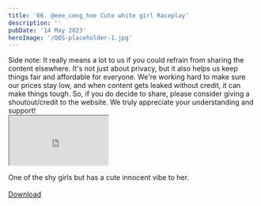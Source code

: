 ```yaml
---
title: '66. @eee_ceng_hoe Cute white girl Raceplay'
description: ''
pubDate: '14 May 2023'
heroImage: '/QOS-placeholder-1.jpg'
---
```

<div class="video_paragraph_header"> Side note: It really means a lot to us if you could refrain from sharing the content elsewhere. It's not just about privacy, but it also helps us keep things fair and affordable for everyone. We're working hard to make sure our prices stay low, and when content gets leaked without credit, it can make things tough. So, if you do decide to share, please consider giving a shoutout/credit to the website. We truly appreciate your understanding and support!</div>

<iframe src="https://drive.google.com/file/d/1tPUC7t68Hy26DwDuaPSK-bLPLPdZGMYc/preview" width="200" height="100" allow="autoplay" allowfullscreen="allowfullscreen"></iframe>

One of the shy girls but has a cute innocent vibe to her.
<br>
<br>
<a class="read_more" href="https://drive.google.com/file/d/1tPUC7t68Hy26DwDuaPSK-bLPLPdZGMYc/view?usp=sharing">Download</a>